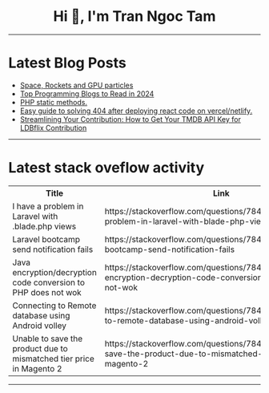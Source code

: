 <h1 align="center">Hi 👋, I'm Tran Ngoc Tam</h1>

---

# Latest Blog Posts 
<!-- BLOG-POST-LIST:START -->
- [Space, Rockets and GPU particles](https://dev.to/nikitaworks/space-rockets-and-gpu-particles-2048)
- [Top Programming Blogs to Read in 2024](https://dev.to/chinnanj666/top-programming-blogs-to-read-in-2024-3hf2)
- [PHP static methods.](https://dev.to/vimuth7/php-static-methods-39j1)
- [Easy guide to solving 404 after deploying react code on vercel/netlify.](https://dev.to/kaysam_dev/easy-guide-to-solving-404-after-deploying-react-code-on-vercelnetlify-1mgo)
- [Streamlining Your Contribution: How to Get Your TMDB API Key for LDBflix Contribution](https://dev.to/codexive_zech/streamlining-your-contribution-how-to-get-your-tmdb-api-key-for-ldbflix-contribution-52gf)
<!-- BLOG-POST-LIST:END -->

---

# Latest stack oveflow activity
<table>
  <tr><th>Title</th><th>Link</th></tr>
  <!-- STACKOVERFLOW:START --><tr><td>I have a problem in Laravel with .blade.php views</td><td>https://stackoverflow.com/questions/78468287/i-have-a-problem-in-laravel-with-blade-php-views</td></tr><tr><td>Laravel bootcamp send notification fails</td><td>https://stackoverflow.com/questions/78468282/laravel-bootcamp-send-notification-fails</td></tr><tr><td>Java encryption/decryption code conversion to PHP does not wok</td><td>https://stackoverflow.com/questions/78468276/java-encryption-decryption-code-conversion-to-php-does-not-wok</td></tr><tr><td>Connecting to Remote database using Android volley</td><td>https://stackoverflow.com/questions/78468271/connecting-to-remote-database-using-android-volley</td></tr><tr><td>Unable to save the product due to mismatched tier price in Magento 2</td><td>https://stackoverflow.com/questions/78468162/unable-to-save-the-product-due-to-mismatched-tier-price-in-magento-2</td></tr><!-- STACKOVERFLOW:END -->
</table>

---


